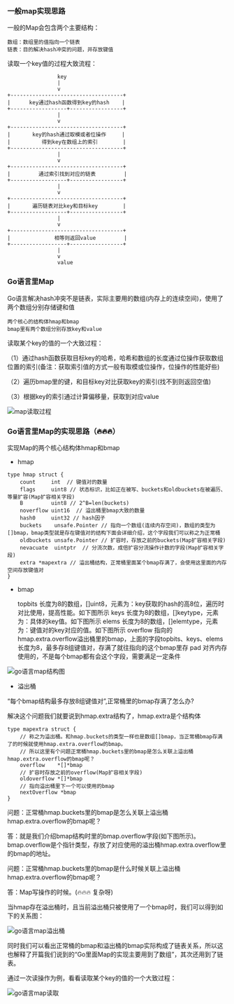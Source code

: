 ### 一般map实现思路

一般的Map会包含两个主要结构：

    数组：数组里的值指向一个链表
    链表：目的解决hash冲突的问题，并存放键值

读取一个key值的过程大致流程：

                    key
                    |
                    v                 
    +------------------------------------+
    |      key通过hash函数得到key的hash    |
    +------------------+-----------------+
                    |
                    v
    +------------------------------------+
    |       key的hash通过取模或者位操作     |
    |          得到key在数组上的索引        |
    +------------------------------------+
                    |
                    v
    +------------------------------------+
    |         通过索引找到对应的链表         |
    +------------------+-----------------+
                    |
                    v
    +------------------------------------+
    |       遍历链表对比key和目标key        |
    +------------------+-----------------+
                    |
                    v
    +------------------------------------+
    |              相等则返回value         |
    +------------------+-----------------+
                    |
                    v                
                    value


### Go语言里Map

Go语言解决hash冲突不是链表，实际主要用的数组(内存上的连续空间)，使用了两个数组分别存储键和值

    两个核心的结构体hmap和bmap
    bmap里有两个数组分别存放key和value

读取某个key的值的一个大致过程：

（1）通过hash函数获取目标key的哈希，哈希和数组的长度通过位操作获取数组位置的索引(备注：获取索引值的方式一般有取模或位操作，位操作的性能好些)

（2）遍历bmap里的键，和目标key对比获取key的索引(找不到则返回空值)

（3）根据key的索引通过计算偏移量，获取到对应value

![map读取过程](./go语言map实现.png)


### Go语言里Map的实现思路（🔥🔥🔥）

实现Map的两个核心结构体hmap和bmap

- hmap

```golang
type hmap struct {
	count     int  // 键值对的数量
	flags     uint8 // 状态标识，比如正在被写、buckets和oldbuckets在被遍历、等量扩容(Map扩容相关字段) 
	B         uint8 // 2^B=len(buckets) 
	noverflow uint16  // 溢出桶里bmap大致的数量
	hash0     uint32 // hash因子
	buckets    unsafe.Pointer // 指向一个数组(连续内存空间)，数组的类型为[]bmap，bmap类型就是存在键值对的结构下面会详细介绍，这个字段我们可以称之为正常桶
	oldbuckets unsafe.Pointer // 扩容时，存放之前的buckets(Map扩容相关字段)
	nevacuate  uintptr  // 分流次数，成倍扩容分流操作计数的字段(Map扩容相关字段)
	extra *mapextra // 溢出桶结构，正常桶里面某个bmap存满了，会使用这里面的内存空间存放键值对
}
```

- bmap

    topbits	长度为8的数组，[]uint8，元素为：key获取的hash的高8位，遍历时对比使用，提高性能。如下图所示
    keys	长度为8的数组，[]keytype，元素为：具体的key值。如下图所示
    elems	长度为8的数组，[]elemtype，元素为：键值对的key对应的值。如下图所示
    overflow	指向的hmap.extra.overflow溢出桶里的bmap，上面的字段topbits、keys、elems长度为8，最多存8组键值对，存满了就往指向的这个bmap里存
    pad	对齐内存使用的，不是每个bmap都有会这个字段，需要满足一定条件


![go语言map结构图](./go语言map结构图.png)

- 溢出桶

“每个bmap结构最多存放8组键值对”,正常桶里的bmap存满了怎么办?

解决这个问题我们就要说到hmap.extra结构了，hmap.extra是个结构体

```golang
type mapextra struct {
    // 称之为溢出桶。和hmap.buckets的类型一样也是数组[]bmap，当正常桶bmap存满了的时候就使用hmap.extra.overflow的bmap。
    // 所以这里有个问题正常桶hmap.buckets里的bmap是怎么关联上溢出桶hmap.extra.overflow的bmap呢？
    overflow    *[]*bmap
    // 扩容时存放之前的overflow(Map扩容相关字段)
    oldoverflow *[]*bmap
    // 指向溢出桶里下一个可以使用的bmap
	nextOverflow *bmap
}
```

问题：正常桶hmap.buckets里的bmap是怎么关联上溢出桶hmap.extra.overflow的bmap呢？

答：就是我们介绍bmap结构时里的bmap.overflow字段(如下图所示)。bmap.overflow是个指针类型，存放了对应使用的溢出桶hmap.extra.overflow里的bmap的地址。

问题：正常桶hmap.buckets里的bmap是什么时候关联上溢出桶hmap.extra.overflow的bmap呢？

答：Map写操作的时候。(🔥🔥🔥 复杂呀)

当hmap存在溢出桶时，且当前溢出桶只被使用了一个bmap时，我们可以得到如下的关系图：

![go语言map溢出桶](./go语言map溢出桶.png)

同时我们可以看出正常桶的bmap和溢出桶的bmap实际构成了链表关系，所以这也解释了开篇我们说到的“Go里面Map的实现主要用到了数组”，其次还用到了链表。

通过一次读操作为例，看看读取某个key的值的一个大致过程：

![go语言map读取](./go语言map读取.png)